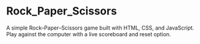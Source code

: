 # Rock_Paper_Scissors
A simple Rock–Paper–Scissors game built with HTML, CSS, and JavaScript. Play against the computer with a live scoreboard and reset option.
